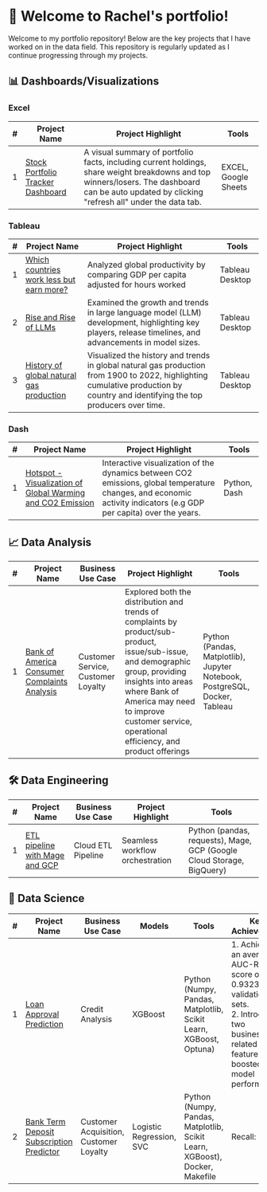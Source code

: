 # 👋 Welcome to Rachel's portfolio!

Welcome to my portfolio repository! Below are the key projects that I have worked on in the data field. This repository is regularly updated as I continue progressing through my projects.

## 📊 Dashboards/Visualizations

### Excel

| #  | Project Name   | Project Highlight                                                                                  | Tools               |
|----|----------------|----------------------------------------------------------------------------------------------------|--------------------------|
| 1  | [Stock Portfolio Tracker Dashboard](https://github.com/Rachel0619/Financial-Modeling-Portfolio)  | A visual summary of portfolio facts, including current holdings, share weight breakdowns and top winners/losers. The dashboard can be auto updated by clicking "refresh all" under the data tab.    | EXCEL, Google Sheets            |

### Tableau

| #  | Project Name   | Project Highlight                                                                                  | Tools               |
|----|----------------|----------------------------------------------------------------------------------------------------|--------------------------|
| 1  | [Which countries work less but earn more?](https://public.tableau.com/app/profile/rachel.li3670/viz/Whichcountriesworklessbutearnmore/Dashboard)            | Analyzed global productivity by comparing GDP per capita adjusted for hours worked  | Tableau Desktop |
| 2  | [Rise and Rise of LLMs](https://public.tableau.com/app/profile/rachel.li3670/viz/RiseandRiseofLLMs/Dashboard1)  | Examined the growth and trends in large language model (LLM) development, highlighting key players, release timelines, and advancements in model sizes.    | Tableau Desktop            |
| 3  | [History of global natural gas production](https://public.tableau.com/app/profile/rachel.li3670/viz/Historyofglobalnaturalgasproduction/NaturalGas) | Visualized the history and trends in global natural gas production from 1900 to 2022, highlighting cumulative production by country and identifying the top producers over time.    | Tableau Desktop            |


### Dash

| #  | Project Name   | Project Highlight                                                                                  | Tools               |
|----|----------------|----------------------------------------------------------------------------------------------------|--------------------------|
| 1  | [Hotspot - Visualization of Global Warming and CO2 Emission](https://github.com/Rachel0619/Hotspot/tree/main) | Interactive visualization of the dynamics between CO2 emissions, global temperature changes, and economic activity indicators (e.g GDP per capita) over the years.    | Python, Dash            |


## 📈 Data Analysis

| #  | Project Name                                                                 | Business Use Case         | Project Highlight                                     | Tools                              |
|----|-----------------------------------------------------------------------------|---------------------------|------------------------------------------------------|-----------------------------------------|
| 1  | [Bank of America Consumer Complaints Analysis](https://github.com/Rachel0619/Bank-of-America-Consumer-Complaints-Analysis) | Customer Service, Customer Loyalty | Explored both the distribution and trends of complaints by product/sub-product, issue/sub-issue, and demographic group, providing insights into areas where Bank of America may need to improve customer service, operational efficiency, and product offerings | Python (Pandas, Matplotlib), Jupyter Notebook, PostgreSQL, Docker, Tableau |


## 🛠️ Data Engineering

| #  | Project Name                                                                                       | Business Use Case       | Project Highlight                                 | Tools                                     |
|----|---------------------------------------------------------------------------------------------------|-------------------------|--------------------------------------------------|-----------------------------------------------|
| 1  | [ETL pipeline with Mage and GCP](https://github.com/Rachel0619/Bank-of-America-Consumer-Complaints-Analysis/tree/main/docker_mage_gcp) | Cloud ETL Pipeline      | Seamless workflow orchestration      | Python (pandas, requests), Mage, GCP (Google Cloud Storage, BigQuery) |


## 🤖 Data Science

| #  | Project Name                 | Business Use Case                          | Models                                 | Tools                                      | Key Achievement                                                             |
|----|------------------------------|--------------------------------------------|------------------------------------------|----------------------------------------------|------------------------------------------------------------------------------|
| 1  | [Loan Approval Prediction](https://github.com/Rachel0619/Loan-Approval-Prediction) | Credit Analysis | XGBoost | Python (Numpy, Pandas, Matplotlib, Scikit Learn, XGBoost, Optuna) | 1. Achieved an average AUC-ROC score of 0.9323 on validation sets. <br> 2. Introduced two business-related features that boosted model performance. |
| 2  | [Bank Term Deposit Subscription Predictor](https://github.com/Rachel0619/Bank-Marketing-Project) | Customer Acquisition, Customer Loyalty | Logistic Regression, SVC | Python (Numpy, Pandas, Matplotlib, Scikit Learn, XGBoost), Docker, Makefile | Recall: 0.875 |